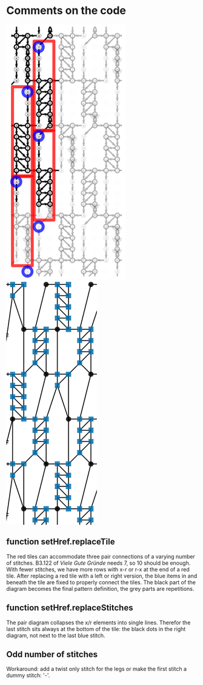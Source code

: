Comments on the code
====================

![](sub-tiles.png) &nbsp; ![img.png](pair-diagram.png)

function setHref.replaceTile
----------------------------

The red tiles can accommodate three pair connections of a varying number of stitches.
B3.122 of _Viele Gute Gründe_ needs 7, so 10 should be enough.
With fewer stitches, we have more rows with x-r or r-x at the end of a red tile.
After replacing a red tile with a left or right version,
the blue items in and beneath the tile are fixed to properly connect the tiles.
The black part of the diagram becomes the final pattern definition, 
the grey parts are repetitions.

function setHref.replaceStitches
------------------------------

The pair diagram collapses the x/r elements into single lines.
Therefor the last stitch sits always at the bottom of the tile:
the black dots in the right diagram, not next to the last blue stitch.

Odd number of stitches
-----------------------

Workaround: add a twist only stitch for the legs or make the first stitch a dummy stitch: '-'.